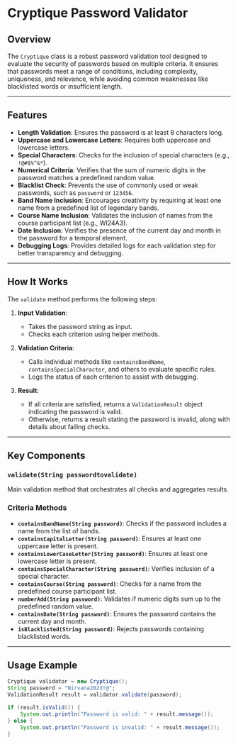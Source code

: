 # Cryptique Password Validator

## Overview

The `Cryptique` class is a robust password validation tool designed to evaluate the security of passwords based on multiple criteria. It ensures that passwords meet a range of conditions, including complexity, uniqueness, and relevance, while avoiding common weaknesses like blacklisted words or insufficient length.

---

## Features

- **Length Validation**: Ensures the password is at least 8 characters long.
- **Uppercase and Lowercase Letters**: Requires both uppercase and lowercase letters.
- **Special Characters**: Checks for the inclusion of special characters (e.g., `!@#$%^&*`).
- **Numerical Criteria**: Verifies that the sum of numeric digits in the password matches a predefined random value.
- **Blacklist Check**: Prevents the use of commonly used or weak passwords, such as `password` or `123456`.
- **Band Name Inclusion**: Encourages creativity by requiring at least one name from a predefined list of legendary bands.
- **Course Name Inclusion**: Validates the inclusion of names from the course participant list (e.g., WI24A3).
- **Date Inclusion**: Verifies the presence of the current day and month in the password for a temporal element.
- **Debugging Logs**: Provides detailed logs for each validation step for better transparency and debugging.

---

## How It Works

The `validate` method performs the following steps:

1. **Input Validation**:
   - Takes the password string as input.
   - Checks each criterion using helper methods.

2. **Validation Criteria**:
   - Calls individual methods like `containsBandName`, `containsSpecialCharacter`, and others to evaluate specific rules.
   - Logs the status of each criterion to assist with debugging.

3. **Result**:
   - If all criteria are satisfied, returns a `ValidationResult` object indicating the password is valid.
   - Otherwise, returns a result stating the password is invalid, along with details about failing checks.

---

## Key Components

### `validate(String passwordtovalidate)`
Main validation method that orchestrates all checks and aggregates results.

### Criteria Methods
- **`containsBandName(String password)`**: Checks if the password includes a name from the list of bands.
- **`containsCapitalLetter(String password)`**: Ensures at least one uppercase letter is present.
- **`containsLowerCaseLetter(String password)`**: Ensures at least one lowercase letter is present.
- **`containsSpecialCharacter(String password)`**: Verifies inclusion of a special character.
- **`containsCourse(String password)`**: Checks for a name from the predefined course participant list.
- **`numberAdd(String password)`**: Validates if numeric digits sum up to the predefined random value.
- **`containsDate(String password)`**: Ensures the password contains the current day and month.
- **`isBlacklisted(String password)`**: Rejects passwords containing blacklisted words.

---

## Usage Example

```java
Cryptique validator = new Cryptique();
String password = "Nirvana2023!@";
ValidationResult result = validator.validate(password);

if (result.isValid()) {
    System.out.println("Password is valid: " + result.message());
} else {
    System.out.println("Password is invalid: " + result.message());
}

